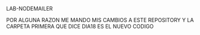 LAB-NODEMAILER

POR ALGUNA RAZON ME MANDO MIS CAMBIOS A ESTE REPOSITORY Y LA CARPETA PRIMERA QUE DICE DIA18 ES EL NUEVO CODIGO 
